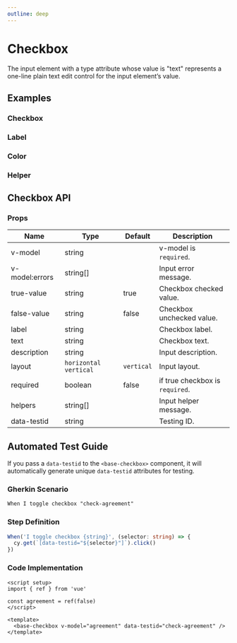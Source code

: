 ```yaml
---
outline: deep
---
```


<script setup lang="ts">
import CheckboxExample from './demo/checkbox/checkbox-example.vue'
import CheckboxLabel from './demo/checkbox/checkbox-label.vue'
import CheckboxColor from './demo/checkbox/checkbox-color.vue'
import CheckboxHelper from './demo/checkbox/checkbox-helper.vue'
</script>

# Checkbox

The input element with a type attribute whose value is "text" represents a one-line plain text edit control for the input element’s value.

## Examples

### Checkbox

<!--@include: ./demo/checkbox/checkbox-example.md-->

### Label

<!--@include: ./demo/checkbox/checkbox-label.md-->

### Color

<!--@include: ./demo/checkbox/checkbox-color.md-->

### Helper

<!--@include: ./demo/checkbox/checkbox-helper.md-->

## Checkbox API

### Props

| Name           | Type                    | Default    | Description                     |
| -------------- | ----------------------- | ---------- | ------------------------------- |
| v-model        | string                  |            | v-model is `required`.          |
| v-model:errors | string[]                |            | Input error message.            |
| true-value     | string                  | true       | Checkbox checked value.         |
| false-value    | string                  | false      | Checkbox unchecked value.       |
| label          | string                  |            | Checkbox label.                 |
| text           | string                  |            | Checkbox text.                  |
| description    | string                  |            | Input description.              |
| layout         | `horizontal` `vertical` | `vertical` | Input layout.                   |
| required       | boolean                 | false      | if true checkbox is `required`. |
| helpers        | string[]                |            | Input helper message.           |
| data-testid    | string                  |            | Testing ID.                     |

## Automated Test Guide

If you pass a `data-testid` to the `<base-checkbox>` component, it will automatically generate unique `data-testid` attributes for testing.

### Gherkin Scenario

```txt
When I toggle checkbox "check-agreement"
```

### Step Definition

```ts
When('I toggle checkbox {string}', (selector: string) => {
  cy.get(`[data-testid="${selector}"]`).click()
})
```

### Code Implementation

```vue
<script setup>
import { ref } from 'vue'

const agreement = ref(false)
</script>

<template>
  <base-checkbox v-model="agreement" data-testid="check-agreement" />
</template>
```
